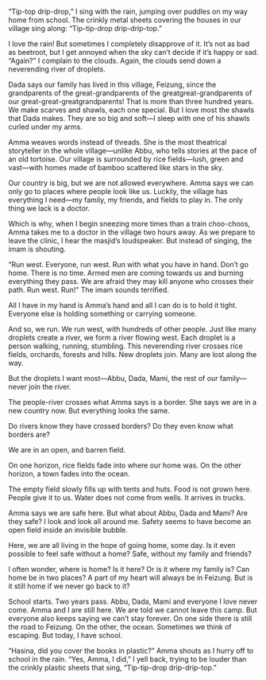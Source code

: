 “Tip-top drip-drop,” I sing with the rain,
jumping over puddles on my way home
from school. The crinkly metal sheets
covering the houses in our village sing
along: “Tip-tip-drop
drip-drip-top.”



I love the rain! But sometimes I completely
disapprove of it. It’s not as bad as beetroot, but I
get annoyed when the sky can’t decide if it’s
happy or sad. “Again?” I complain to the clouds.
Again, the clouds send down a neverending
river of droplets.



Dada says our family has lived in this village, Feizung, since
the grandparents of the great-grandparents of the greatgreat-grandparents of our great-great-greatgrandparents! That is more than three hundred years.
We make scarves and shawls, each one special. But I love
most the shawls that Dada makes. They are so big and
soft—I sleep with one of his shawls curled under my arms.



Amma weaves words
instead of threads. She is the
most theatrical storyteller in
the whole village—unlike
Abbu, who tells stories at the
pace of an old tortoise.
Our village is surrounded by
rice fields—lush, green and
vast—with homes made of
bamboo scattered like stars
in the sky.

Our country is big, but we are
not allowed everywhere.
Amma says we can only go to
places where people look like
us. Luckily, the village has
everything I need—my
family, my friends, and fields
to play in. The only thing we
lack is a doctor.



Which is why, when I begin sneezing
more times than a train choo-choos,
Amma takes me to a doctor in the
village two hours away. As we prepare
to leave the clinic, I hear the masjid’s
loudspeaker. But instead of singing, the
imam is shouting.

“Run west. Everyone, run west. Run with what you have in hand. Don’t
go home. There is no time. Armed men are coming towards us and
burning everything they pass. We are afraid they may kill anyone who
crosses their path. Run west. Run!” The imam sounds terrified.



All I have in my hand is
Amma’s hand and all I
can do is to hold it tight.
Everyone else is holding
something or carrying
someone.



And so, we run. We run west, with hundreds of other people.
Just like many droplets create a river, we form a river flowing west.
Each droplet is a person walking, running, stumbling.
This neverending river crosses rice fields, orchards, forests and hills.
New droplets join. Many are lost along the way.

But the droplets I want most—Abbu, Dada, Mami, the rest of our
family—never join the river.



The people-river crosses what Amma says is a
border. She says we are in a new country now.
But everything looks the same.

Do rivers know they have crossed borders? Do
they even know what borders are?



We are in an open, and barren field.

On one horizon, rice fields fade into where our
home was. On the other horizon, a town fades
into the ocean.



The empty field slowly fills up with
tents and huts.
Food is not grown here. People give it
to us. Water does not come from
wells. It arrives in trucks.



Amma says we are safe
here. But what about
Abbu, Dada and Mami?
Are they safe?
I look and look all
around me. Safety
seems to have become
an open field inside
an invisible bubble.

Here, we are all living in
the hope of going home,
some day.
Is it even possible to feel
safe without a home?
Safe, without my family
and friends?



I often wonder, where is home?
Is it here? Or is it where my family is?
Can home be in two places?
A part of my heart will
always be in Feizung. But is
it still home if we never go
back to it?



School starts. Two years pass. Abbu,
Dada, Mami and everyone I love never
come.
Amma and I are still here. We are told
we cannot leave this camp. But
everyone also keeps saying we can’t
stay forever.
On one side there is still the road to
Feizung. On the other, the ocean.
Sometimes we think of escaping. But
today, I have school.



“Hasina, did you cover the books in
plastic?” Amma shouts as I hurry off to
school in the rain.
“Yes, Amma, I did,” I yell back, trying to be
louder than the crinkly plastic sheets that
sing, “Tip-tip-drop
drip-drip-top.”
